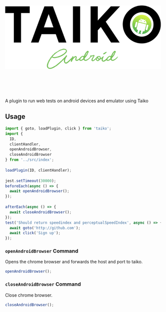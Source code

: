 <h1 align="center">
	<br>
	<img src="images/TaikoAndroid.png" alt="TaikoAndroid">
	<br>
	<br>
	<br>
</h1>

A plugin to run web tests on android devices and emulator using Taiko

## Usage

```javascript
import { goto, loadPlugin, click } from 'taiko';
import {
  ID,
  clientHandler,
  openAndroidBrowser,
  closeAndroidBrowser
} from '../src/index';

loadPlugin(ID, clientHandler);

jest.setTimeout(30000);
beforeEach(async () => {
  await openAndroidBrowser();
});

afterEach(async () => {
  await closeAndroidBrowser();
});
test('Should return speedindex and perceptualSpeedIndex', async () => {
  await goto('http://github.com');
  await click('Sign up');
});
```

### `openAndroidBrowser` Command

Opens the chrome browser and forwards the host and port to taiko.

```js
openAndroidBrowser();
```

### `closeAndroidBrowser` Command

Close chrome browser.

```js
closeAndroidBrowser();
```
